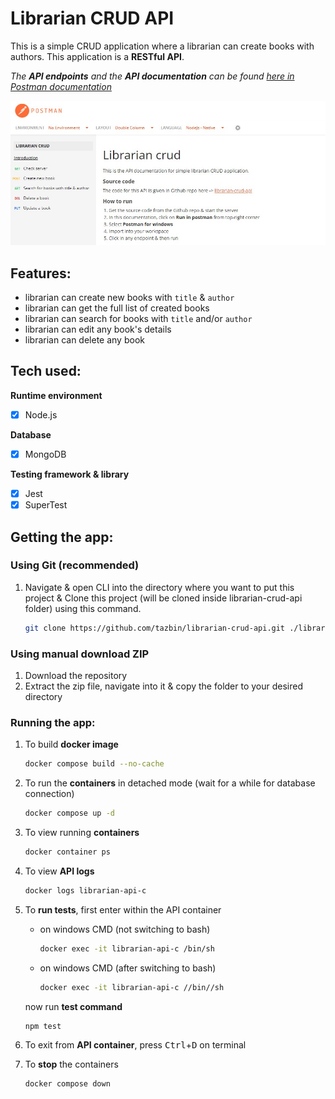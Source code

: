 # Librarian CRUD API

This is a simple CRUD application where a librarian can create books with authors. This application is a **RESTful API**.

<em> The **API endpoints** and the **API documentation** can be found [here in Postman documentation](https://documenter.getpostman.com/view/14185987/2s83zduQzF) </em> 

![postman api documentation](./postman-doc.jpg)

## Features:
- librarian can create new books with ``title`` & ``author``
- librarian can get the full list of created books
- librarian can search for books with ``title`` and/or ``author``
- librarian can edit any book's details
- librarian can delete any book

## Tech used:

**Runtime environment**
- [x] Node.js

**Database**
- [x] MongoDB

**Testing framework & library**
- [x] Jest
- [x] SuperTest

## Getting the app:
### Using Git (recommended)
1. Navigate & open CLI into the directory where you want to put this project & Clone this project (will be cloned inside librarian-crud-api folder) using this command.
   
    ```bash
    git clone https://github.com/tazbin/librarian-crud-api.git ./librarian-crud-api
    ```
### Using manual download ZIP
1. Download the repository
2. Extract the zip file, navigate into it & copy the folder to your desired directory

### Running the app:
1. To build **docker image**
    ```bash
    docker compose build --no-cache
    ```

2. To run the **containers** in detached mode (wait for a while for database connection)
    ```bash
    docker compose up -d
    ```

3. To view running **containers**
    ```bash
    docker container ps
    ```

4. To view **API logs**
    ```bash
    docker logs librarian-api-c
    ```

5. To **run tests**, first enter within the API container
   - on windows CMD (not switching to bash)
        ```bash
        docker exec -it librarian-api-c /bin/sh
        ```
   - on windows CMD (after switching to bash)
        ```bash
        docker exec -it librarian-api-c //bin//sh
        ```
    now run **test command**
    ```bash
    npm test
    ```
6. To exit from **API container**, press <kbd>Ctrl</kbd>+<kbd>D</kbd> on terminal

7. To **stop** the containers
    ```bash
    docker compose down
    ```
